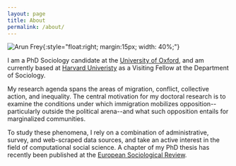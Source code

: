 ```yaml
---
layout: page
title: About
permalink: /about/
---
```


![Arun Frey](portrait.jpeg){:style="float:right; margin:15px; width: 40%;"}

I am a PhD Sociology candidate at the [University of Oxford](https://www.sociology.ox.ac.uk/people/arun-frey.html), and am currently based at [Harvard Univeristy](https://sociology.fas.harvard.edu/people/arun-frey) as a Visiting Fellow at the Department of Sociology. 

My research agenda spans the areas of migration, conflict, collective action, and inequality. The central motivation for my doctoral research is to examine the conditions under which immigration mobilizes opposition--particularly outside the political arena--and what such opposition entails for marginalized communities. 

To study these phenomena, I rely on a combination of administrative, survey, and web-scraped data sources, and take an active interest in the field of computational social science. A chapter of my PhD thesis has recently been published at the [European Sociological Review](https://academic.oup.com/esr/advance-article-abstract/doi/10.1093/esr/jcaa007/5814862). 
